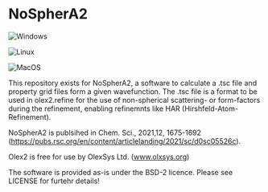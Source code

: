 # NoSpherA2

![Windows](https://github.com/floriankleemiss/wfn2fchk/actions/workflows/c-cpp_windows.yml/badge.svg)

![Linux](https://github.com/floriankleemiss/wfn2fchk/actions/workflows/c-cpp_linux.yml/badge.svg)

![MacOS](https://github.com/floriankleemiss/wfn2fchk/actions/workflows/c-cpp_macos.yml/badge.svg)

This repository exists for NoSpherA2, a software to calculate a .tsc file and property grid files form a given wavefunction. The .tsc file is a format to be used in olex2.refine for the use of non-spherical scattering- or form-factors during the refinement, enabling refinemnts like HAR (Hirshfeld-Atom-Refinement).

NoSpherA2 is publsihed in Chem. Sci., 2021,12, 1675-1692 (https://pubs.rsc.org/en/content/articlelanding/2021/sc/d0sc05526c).

Olex2 is free for use by OlexSys Ltd. (www.olxsys.org)

The software is provided as-is under the BSD-2 licence. Please see LICENSE for furtehr details!
